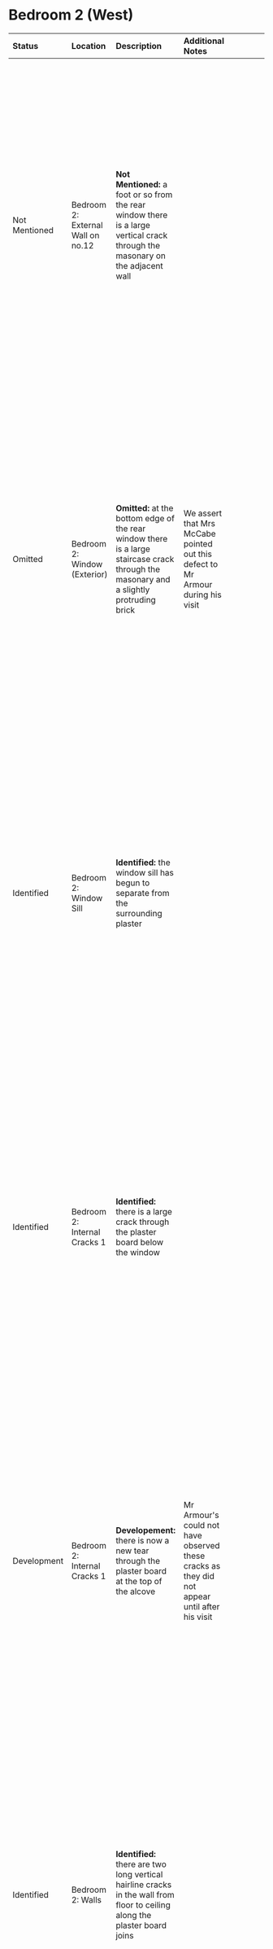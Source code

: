 # Bedroom 2 (West)

Status | Location | Description | Additional Notes | Images
:---  | :--- | :---| :---        | ---:
Not Mentioned | Bedroom 2: External Wall on no.12 | **Not Mentioned:** a foot or so from the rear window there is a large vertical crack through the masonary on the adjacent wall || <a href="https://drive.google.com/uc?export=view&id=14RZ81ybhbrfqn307ZOwhhaguNpGEkdIq"><img src="https://drive.google.com/uc?export=view&id=14RZ81ybhbrfqn307ZOwhhaguNpGEkdIq" style="width: 650px; max-width: 20%; height: auto" title="Click to enlarge picture"/>
Omitted | Bedroom 2: Window (Exterior)|**Omitted:** at the bottom edge of the rear window there is a large staircase crack through the masonary and a slightly protruding brick| We assert that Mrs McCabe pointed out this defect to Mr Armour during his visit | <a href="https://drive.google.com/uc?export=view&id=14OFBN-p5jClUP9QXn4vp5hm0thb_jWSo"><img src="https://drive.google.com/uc?export=view&id=14OFBN-p5jClUP9QXn4vp5hm0thb_jWSo" style="width: 650px; max-width: 20%; height: auto" title="Click to enlarge picture"/>
Identified | Bedroom 2: Window Sill | **Identified:** the window sill has begun to separate from the surrounding plaster || <a href="https://drive.google.com/uc?export=view&id=14PPLrtP8F6WNUDWNRHOzr8VvOuXJVVI2"><img src="https://drive.google.com/uc?export=view&id=14PPLrtP8F6WNUDWNRHOzr8VvOuXJVVI2" style="width: 650px; max-width: 20%; height: auto" title="Click to enlarge picture"/>
Identified | Bedroom 2: Internal Cracks 1 | **Identified:** there is a large crack through the plaster board below the window | |<a href="https://drive.google.com/uc?export=view&id=1MLIStc6Etd3issKG4bC9_LBEmxSXE_K5"><img src="https://drive.google.com/uc?export=view&id=1MLIStc6Etd3issKG4bC9_LBEmxSXE_K5" style="width: 650px; max-width: 20%; height: auto" title="Click to enlarge picture"/><a href="https://drive.google.com/uc?export=view&id=1MHp3zZH-lYEsT8MiW50BiducU8lEfuKm"><img src="https://drive.google.com/uc?export=view&id=1MHp3zZH-lYEsT8MiW50BiducU8lEfuKm" style="width: 650px; max-width: 20%; height: auto" title="Click to enlarge picture"/>
Development | Bedroom 2: Internal Cracks 1 | **Developement:** there is now a new tear through the plaster board at the top of the alcove | Mr Armour's could not have observed these cracks as they did not appear until after his visit | <a href="https://drive.google.com/uc?export=view&id=1MHgVSwiAmWS7CliJ2E02MC_L_p8QlQaG"><img src="https://drive.google.com/uc?export=view&id=1MHgVSwiAmWS7CliJ2E02MC_L_p8QlQaG" style="width: 650px; max-width: 20%; height: auto" title="Click to enlarge picture"/>
Identified | Bedroom 2: Walls |**Identified:** there are two long vertical hairline cracks in the wall from floor to ceiling along the plaster board joins | | <a href="https://drive.google.com/uc?export=view&id=1MWt76Shq-0X2b5oDVeyWfiNBW_n6YukG"><img src="https://drive.google.com/uc?export=view&id=1MWt76Shq-0X2b5oDVeyWfiNBW_n6YukG" style="width: 650px; max-width: 20%; height: auto" title="Click to enlarge picture"/>
